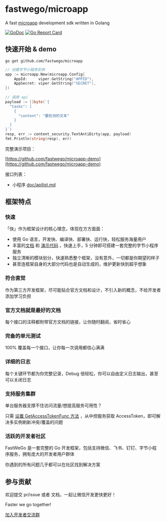 # fastwego/microapp

A fast [microapp](https://microapp.bytedance.com/) development sdk written in Golang

[![GoDoc](https://pkg.go.dev/badge/github.com/fastwego/microapp?status.svg)](https://pkg.go.dev/github.com/fastwego/microapp?tab=doc)
[![Go Report Card](https://goreportcard.com/badge/github.com/fastwego/microapp)](https://goreportcard.com/report/github.com/fastwego/microapp)

## 快速开始 & demo

```shell script
go get github.com/fastwego/microapp
```

```go
// 创建字节小程序实例
app := microapp.New(microapp.Config{
    AppId:     viper.GetString("APPID"),
    AppSecret: viper.GetString("SECRET"),
})
 
// 调用 api
payload := []byte(`{
  "tasks": [
    {
      "content": "要检测的文本"
    }
  ]
}`)
resp, err := content_security.TextAntiDirty(app, payload)
fmt.Println(string(resp), err)
```


完整演示项目：

[https://github.com/fastwego/microapp-demo](https://github.com/fastwego/microapp-demo)

接口列表：

- 小程序 [doc/apilist.md](doc/apilist.md)

## 框架特点

### 快速

「快」作为框架设计的核心理念，体现在方方面面：

- 使用 Go 语言，开发快、编译快、部署快、运行快，轻松服务海量用户
- 丰富的[文档](https://pkg.go.dev/github.com/fastwego/microapp) 和 [演示代码](https://github.com/fastwego/microapp-demo) ，快速上手，5 分钟即可搭建一套完整的字节小程序服务
- 独立清晰的模块划分，快速熟悉整个框架，没有意外，一切都是你期望的样子
- 甚至连框架自身的大部分代码也是自动生成的，维护更新快到超乎想象

### 符合直觉

作为第三方开发框架，尽可能贴合官方文档和设计，不引入新的概念，不给开发者添加学习负担

### 官方文档就是最好的文档

每个接口的注释都附带官方文档的链接，让你随时翻阅，省时省心

### 完备的单元测试

100% 覆盖每一个接口，让你每一次调用都信心满满

### 详细的日志

每个关键环节都为你完整记录，Debug 倍轻松，你可以自由定义日志输出，甚至可以关闭日志


### 支持服务集群

单台服务器支撑不住访问流量/想提高服务可用性？

只需 [设置 GetAccessTokenFunc 方法](https://pkg.go.dev/github.com/fastwego/microapp/?tab=doc#example-MicroApp.GetAccessTokenHandler) ，从中控服务获取 AccessToken，即可解决多实例刷新冲突/覆盖的问题

### 活跃的开发者社区

FastWeGo 是一套完整的 Go 开发框架，包括支持微信、飞书、钉钉、字节小程序服务，拥有庞大的开发者用户群体

你遇到的所有问题几乎都可以在社区找到解决方案


## 参与贡献

欢迎提交 pr/issue 或者 文档，一起让微信开发更快更好！

Faster we go together!

[加入开发者交流群](https://github.com/fastwego/fastwego.dev#%E5%BC%80%E5%8F%91%E8%80%85%E4%BA%A4%E6%B5%81%E7%BE%A4)
